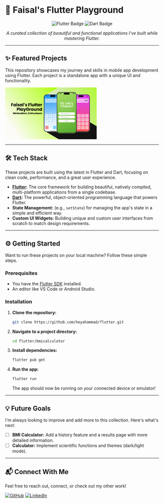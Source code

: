 # 🚀 Faisal's Flutter Playground

<p align="center">
  <img src="https://img.shields.io/badge/Flutter-02569B?style=for-the-badge&logo=flutter&logoColor=white" alt="Flutter Badge">
  <img src="https://img.shields.io/badge/Dart-0175C2?style=for-the-badge&logo=dart&logoColor=white" alt="Dart Badge">
</p>

<p align="center">
  <i>A curated collection of beautiful and functional applications I've built while mastering Flutter.</i>
</p>

---

## ✨ Featured Projects

This repository showcases my journey and skills in mobile app development using Flutter. Each project is a standalone app with a unique UI and functionality.

<img src="assets/mockup.png" alt="Mockup" width="300">

---

## 🛠️ Tech Stack

These projects are built using the latest in Flutter and Dart, focusing on clean code, performance, and a great user experience.

- **[Flutter](https://flutter.dev/):** The core framework for building beautiful, natively compiled, multi-platform applications from a single codebase.
- **[Dart](https://dart.dev/):** The powerful, object-oriented programming language that powers Flutter.
- **State Management:** (e.g., `setState`) for managing the app's state in a simple and efficient way.
- **Custom UI Widgets:** Building unique and custom user interfaces from scratch to match design requirements.

---

## ⚙️ Getting Started

Want to run these projects on your local machine? Follow these simple steps.

### Prerequisites

- You have the [Flutter SDK](https://flutter.dev/docs/get-started/install) installed.
- An editor like VS Code or Android Studio.

### Installation

1.  **Clone the repository:**
    ```sh
    git clone https://github.com/heyahammad/flutter.git
    ```
2.  **Navigate to a project directory:**
    ```sh
    cd flutter/bmicalculator
    ```
3.  **Install dependencies:**
    ```sh
    flutter pub get
    ```
4.  **Run the app:**
    ```sh
    flutter run
    ```
    The app should now be running on your connected device or emulator!

---

## 💡 Future Goals

I'm always looking to improve and add more to this collection. Here's what's next:

- [ ] **BMI Calculator:** Add a history feature and a results page with more detailed information.
- [ ] **Calculator:** Implement scientific functions and themes (dark/light mode).

---

## 📬 Connect With Me

Feel free to reach out, connect, or check out my other work!

<p align="left">
  <a href="https://github.com/heyahammad" target="_blank"><img src="https://img.shields.io/badge/GitHub-100000?style=for-the-badge&logo=github&logoColor=white" alt="GitHub"></a>
  <a href="https://linkedin.com/in/heyahammad" target="_blank"><img src="https://img.shields.io/badge/LinkedIn-0077B5?style=for-the-badge&logo=linkedin&logoColor=white" alt="LinkedIn"></a>
</p>
